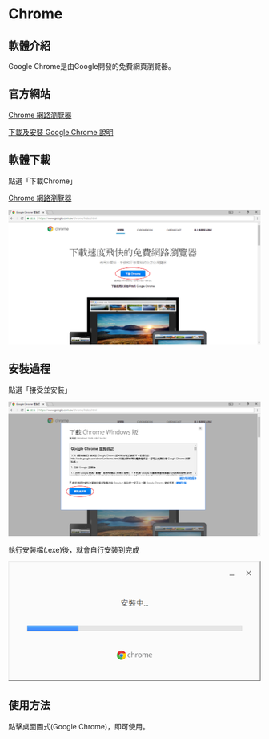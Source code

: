 # Chrome

## 軟體介紹

Google Chrome是由Google開發的免費網頁瀏覽器。

## 官方網站

[Chrome 網路瀏覽器](https://www.google.com.tw/chrome/)

[下載及安裝 Google Chrome 說明](https://support.google.com/chrome/answer/95346?co=GENIE.Platform%3DDesktop&hl=zh-Hant)

## 軟體下載

點選「下載Chrome」

[Chrome 網路瀏覽器](https://www.google.com.tw/chrome/)

![download](https://raw.githubusercontent.com/a010891000/test/master/%E5%AE%89%E8%A3%9D%E6%AA%94%E6%95%99%E5%AD%B8/Chrome/1.download.png)

## 安裝過程

點選「接受並安裝」

![install](https://raw.githubusercontent.com/a010891000/test/master/%E5%AE%89%E8%A3%9D%E6%AA%94%E6%95%99%E5%AD%B8/Chrome/2.install.png)

執行安裝檔(.exe)後，就會自行安裝到完成

![finish](https://raw.githubusercontent.com/a010891000/test/master/%E5%AE%89%E8%A3%9D%E6%AA%94%E6%95%99%E5%AD%B8/Chrome/3.finish.png)

## 使用方法

點擊桌面圖式(Google Chrome)，即可使用。

